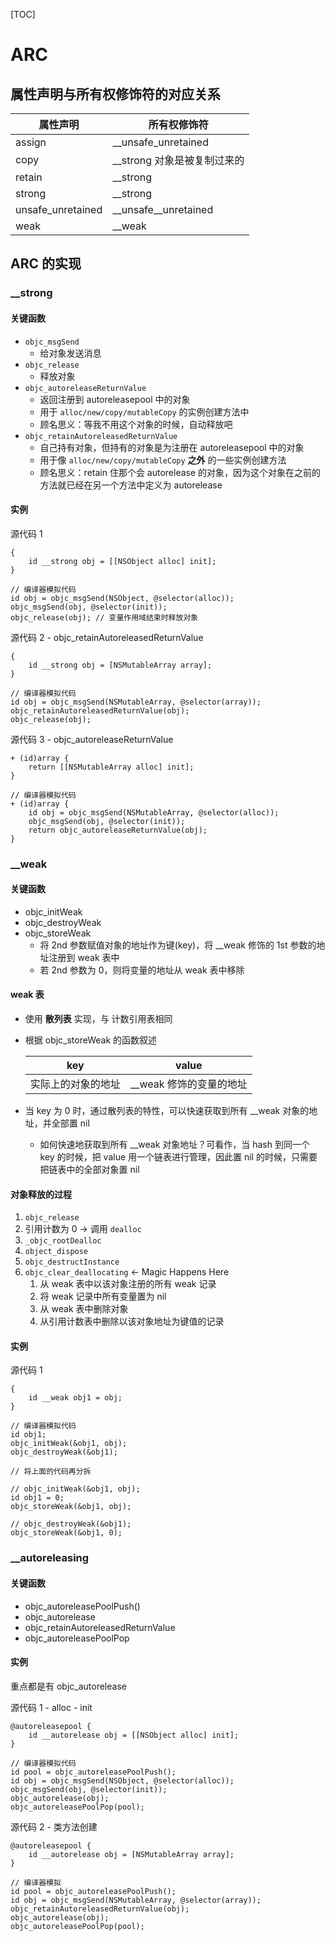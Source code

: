 [TOC]

# ARC

## 属性声明与所有权修饰符的对应关系

属性声明 | 所有权修饰符
---|---
assign | __unsafe_unretained
copy | __strong 对象是被复制过来的
retain | __strong
strong | __strong
unsafe_unretained | __unsafe__unretained
weak | __weak

## ARC 的实现

### __strong

#### 关键函数
- `objc_msgSend` 
	- 给对象发送消息
- `objc_release` 
	- 释放对象
- `objc_autoreleaseReturnValue`
	- 返回注册到 autoreleasepool 中的对象
	- 用于 `alloc/new/copy/mutableCopy` 的实例创建方法中
	- 顾名思义：等我不用这个对象的时候，自动释放吧
- `objc_retainAutoreleasedReturnValue` 
	- 自己持有对象，但持有的对象是为注册在 autoreleasepool 中的对象
	- 用于像 `alloc/new/copy/mutableCopy` **之外** 的一些实例创建方法 
	- 顾名思义：retain 住那个会 autorelease 的对象，因为这个对象在之前的方法就已经在另一个方法中定义为 autorelease

#### 实例

源代码 1

```objc
{
	id __strong obj = [[NSObject alloc] init];
}
```

```objc
// 编译器模拟代码
id obj = objc_msgSend(NSObject, @selector(alloc));
objc_msgSend(obj, @selector(init));
objc_release(obj); // 变量作用域结束时释放对象
```

源代码 2 - objc_retainAutoreleasedReturnValue

```objc
{
	id __strong obj = [NSMutableArray array];
}
```

```objc
// 编译器模拟代码
id obj = objc_msgSend(NSMutableArray, @selector(array));
objc_retainAutoreleasedReturnValue(obj);
objc_release(obj);
```

源代码 3 - objc_autoreleaseReturnValue

```objc
+ (id)array {
	return [[NSMutableArray alloc] init];
}
```

```objc
// 编译器模拟代码
+ (id)array {
	id obj = objc_msgSend(NSMutableArray, @selector(alloc));
	objc_msgSend(obj, @selector(init));
	return objc_autoreleaseReturnValue(obj);
}
```

### __weak

#### 关键函数

- objc_initWeak
- objc_destroyWeak
- objc_storeWeak
	- 将 2nd 参数赋值对象的地址作为键(key)，将 __weak 修饰的 1st 参数的地址注册到 weak 表中
	- 若 2nd 参数为 0，则将变量的地址从 weak 表中移除

#### weak 表

- 使用 **散列表** 实现，与 计数引用表相同
- 根据 objc_storeWeak 的函数叙述


	key | value
	--- | ---
	实际上的对象的地址 | __weak 修饰的变量的地址

- 当 key 为 0 时，通过散列表的特性，可以快速获取到所有 __weak 对象的地址，并全部置 nil
	- 如何快速地获取到所有 __weak 对象地址？可看作，当 hash 到同一个 key 的时候，把 value 用一个链表进行管理，因此置 nil 的时候，只需要把链表中的全部对象置 nil

#### 对象释放的过程

1. `objc_release`
2. 引用计数为 0 -> 调用 `dealloc`
3. `_objc_rootDealloc`
4. `object_dispose`
5. `objc_destructInstance`
6. `objc_clear_deallocating` <- Magic Happens Here
	1. 从 weak 表中以该对象注册的所有 weak 记录
	2. 将 weak 记录中所有变量置为 nil
	3. 从 weak 表中删除对象
	4. 从引用计数表中删除以该对象地址为键值的记录

#### 实例

源代码 1

```objc
{
	id __weak obj1 = obj;
}
```

```objc
// 编译器模拟代码
id obj1;
objc_initWeak(&obj1, obj);
objc_destroyWeak(&obj1);
```

```objc
// 将上面的代码再分拆

// objc_initWeak(&obj1, obj);
id obj1 = 0;
objc_storeWeak(&obj1, obj);

// objc_destroyWeak(&obj1);
objc_storeWeak(&obj1, 0);
```


### __autoreleasing

#### 关键函数

- objc_autoreleasePoolPush()
- objc_autorelease
- objc_retainAutoreleasedReturnValue
- objc_autoreleasePoolPop

#### 实例

重点都是有 objc_autorelease

源代码 1 - alloc - init

```objc
@autoreleasepool {
	id __autorelease obj = [[NSObject alloc] init];
}
```

```objc
// 编译器模拟代码
id pool = objc_autoreleasePoolPush();
id obj = objc_msgSend(NSObject, @selector(alloc));
objc_msgSend(obj, @selector(init));
objc_autorelease(obj);
objc_autoreleasePoolPop(pool);
```

源代码 2 - 类方法创建

```objc
@autoreleasepool {
	id __autorelease obj = [NSMutableArray array];
}
```

```objc
// 编译器模拟
id pool = objc_autoreleasePoolPush();
id obj = objc_msgSend(NSMutableArray, @selector(array));
objc_retainAutoreleasedReturnValue(obj);
objc_autorelease(obj);
objc_autoreleasePoolPop(pool);
```

